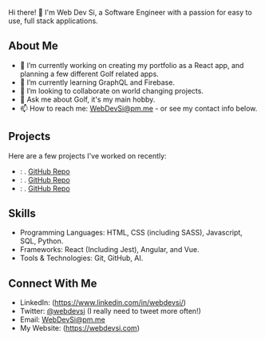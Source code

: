 Hi there! 👋 I'm Web Dev Si, a Software Engineer with a passion for easy to use, full stack applications.

## About Me

- 🔭 I’m currently working on creating my portfolio as a React app, and planning a few different Golf related apps. 
- 🌱 I’m currently learning GraphQL and Firebase.
- 👯 I’m looking to collaborate on world changing projects.
- 💬 Ask me about Golf, it's my main hobby.
- 📫 How to reach me: WebDevSi@pm.me - or see my contact info below.

## Projects

Here are a few projects I've worked on recently:

- **<Project Name>**: <Brief Project Description>. [GitHub Repo](<Link to GitHub Repo>)
- **<Project Name>**: <Brief Project Description>. [GitHub Repo](<Link to GitHub Repo>)
- **<Project Name>**: <Brief Project Description>. [GitHub Repo](<Link to GitHub Repo>)

## Skills

- Programming Languages: HTML, CSS (including SASS), Javascript, SQL, Python.
- Frameworks: React (Including Jest), Angular, and Vue.
- Tools & Technologies: Git, GitHub, AI.

## Connect With Me

- LinkedIn: (https://www.linkedin.com/in/webdevsi/)
- Twitter: [@webdevsi](https://twitter.com/webdevsi) (I really need to tweet more often!)
- Email: WebDevSi@pm.me
- My Website: (https://webdevsi.com)

<!---
WebDevSiDotCom/WebDevSiDotCom is a ✨ special ✨ repository because its `README.md` (this file) appears on your GitHub profile.
You can click the Preview link to take a look at your changes.
--->

